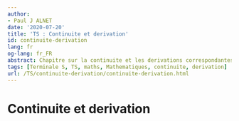 ```yaml
---
author:
- Paul J ALNET
date: '2020-07-20'
title: 'TS : Continuite et derivation'
id: continuite-derivation
lang: fr
og-lang: fr_FR
abstract: Chapitre sur la continuite et les derivations correspondantes
tags: [Terminale S, TS, maths, Mathematiques, continuite, derivation]
url: /TS/continuite-derivation/continuite-derivation.html
---
```


# Continuite et derivation
